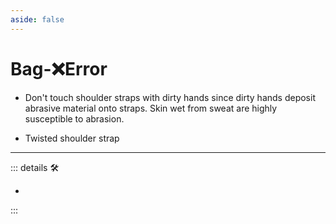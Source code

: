 ```yaml
---
aside: false
---
```

# Bag-❌<error>Error</error>

- Don't touch shoulder straps with dirty hands since dirty hands deposit abrasive material onto straps. Skin wet from sweat are highly susceptible to abrasion.

- Twisted shoulder strap

---

<!-- =================================================== -->
<!-- =================================================== -->
<!-- =================================================== -->
<!-- =================================================== -->
<!-- =================================================== -->
::: details 🛠

-

:::
